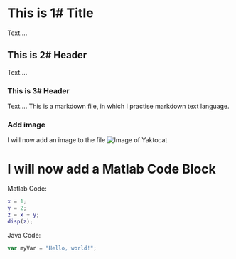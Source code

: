 # This is 1# Title
Text....
## This is 2# Header
Text....
### This is 3# Header
Text....
This is a markdown file, in which I practise markdown text language.
### Add image
I will now add an image to the file
![Image of Yaktocat](https://octodex.github.com/images/yaktocat.png)

# I will now add a Matlab Code Block
Matlab Code:
``` matlab
x = 1;
y = 2;
z = x + y;
disp(z);
```
Java Code:
``` javascript
var myVar = "Hello, world!";
```
